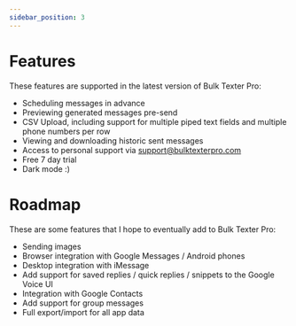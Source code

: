 ```yaml
---
sidebar_position: 3
---
```


# Features
These features are supported in the latest version of Bulk Texter Pro:
* Scheduling messages in advance
* Previewing generated messages pre-send
* CSV Upload, including support for multiple piped text fields and multiple phone numbers per row
* Viewing and downloading historic sent messages
* Access to personal support via support@bulktexterpro.com
* Free 7 day trial
* Dark mode :)

# Roadmap
These are some features that I hope to eventually add to Bulk Texter Pro:
* Sending images
* Browser integration with Google Messages / Android phones
* Desktop integration with iMessage
* Add support for saved replies / quick replies / snippets to the Google Voice UI
* Integration with Google Contacts
* Add support for group messages
* Full export/import for all app data
